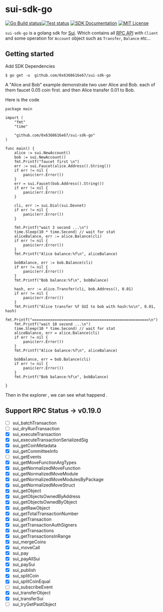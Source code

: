 # sui-sdk-go

[![Go Build status](https://github.com/0x6368616e67/sui-sdk-go/actions/workflows/build.yml/badge.svg?branch=main)](https://github.com/0x6368616e67/sui-sdk-go/actions/workflows/build.yml)[![Test status](https://github.com/0x6368616e67/sui-sdk-go/actions/workflows/ci.yml/badge.svg?branch=main)](https://github.com/0x6368616e67/sui-sdk-go/actions/workflows/ci.yml) [![SDK Documentation](https://img.shields.io/badge/SDK-Documentation-blue)](https://pkg.go.dev/github.com/0x6368616e67/sui-sdk-go) [![MIT License](https://img.shields.io/badge/license-MIT-blue.svg)](https://github.com/0x6368616e67/sui-sdk-go/blob/main/LICENSE)

`sui-sdk-go` is a golang sdk for [Sui](https://sui.io/). Which contains 
all [RPC API](https://docs.sui.io/sui-jsonrpc) with `Client` and some operation 
for `Account` object such as `Transfer`, `Balance` etc...


## Getting started

Add SDK Dependencies

    $ go get -u  github.com/0x6368616e67/sui-sdk-go

A "Alice and Bob" example  demonstrate two user Alice and Bob.
each of them faucet 0.05 coin first. and then Alice transfer 
0.01 to Bob.

Here is the code

    package main

    import (
        "fmt"
        "time"

        "github.com/0x6368616e67/sui-sdk-go"
    )

    func main() {
        alice := sui.NewAccount()
        bob := sui.NewAccount()
        fmt.Printf("faucet first \n")
        err := sui.Faucet(alice.Address().String())
        if err != nil {
            panic(err.Error())
        }
        err = sui.Faucet(bob.Address().String())
        if err != nil {
            panic(err.Error())
        }

        cli, err := sui.Dial(sui.Devnet)
        if err != nil {
            panic(err.Error())
        }

        fmt.Printf("wait 3 second ...\n")
        time.Sleep(10 * time.Second) // wait for stat
        aliceBalance, err := alice.Balance(cli)
        if err != nil {
            panic(err.Error())
        }
        fmt.Printf("Alice balance:%f\n", aliceBalance)

        bobBalance, err := bob.Balance(cli)
        if err != nil {
            panic(err.Error())
        }
        fmt.Printf("Bob balance:%f\n", bobBalance)

        hash, err := alice.Transfer(cli, bob.Address(), 0.01)
        if err != nil {
            panic(err.Error())
        }
        fmt.Printf("Alice transfer %f SUI to bob with hash:%s\n", 0.01, hash)
        fmt.Printf("====================================================\n")
        fmt.Printf("wait 10 second ...\n")
        time.Sleep(10 * time.Second) // wait for stat
        aliceBalance, err = alice.Balance(cli)
        if err != nil {
            panic(err.Error())
        }
        fmt.Printf("Alice balance:%f\n", aliceBalance)

        bobBalance, err = bob.Balance(cli)
        if err != nil {
            panic(err.Error())
        }
        fmt.Printf("Bob balance:%f\n", bobBalance)

    }

Then in the explorer , we can see what happend .

## Support RPC Status -> v0.19.0

- [ ] sui_batchTransaction
- [ ] sui_dryRunTransaction
- [x] sui_executeTransaction
- [x] sui_executeTransactionSerializedSig
- [x] sui_getCoinMetadata
- [x] sui_getCommitteeInfo
- [ ] sui_getEvents
- [x] sui_getMoveFunctionArgTypes
- [x] sui_getNormalizedMoveFunction
- [x] sui_getNormalizedMoveModule
- [x] sui_getNormalizedMoveModulesByPackage
- [x] sui_getNormalizedMoveStruct
- [x] sui_getObject
- [x] sui_getObjectsOwnedByAddress
- [x] sui_getObjectsOwnedByObject
- [x] sui_getRawObject
- [x] sui_getTotalTransactionNumber
- [x] sui_getTransaction
- [x] sui_getTransactionAuthSigners
- [x] sui_getTransactions
- [x] sui_getTransactionsInRange
- [x] sui_mergeCoins
- [x] sui_moveCall
- [x] sui_pay
- [x] sui_payAllSui
- [x] sui_paySui
- [x] sui_publish
- [x] sui_splitCoin
- [x] sui_splitCoinEqual
- [ ] sui_subscribeEvent
- [x] sui_transferObject
- [x] sui_transferSui
- [ ] sui_tryGetPastObject
